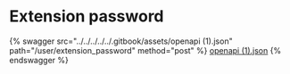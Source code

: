 # Extension password

{% swagger src="../../../../../.gitbook/assets/openapi (1).json" path="/user/extension_password" method="post" %}
[openapi (1).json](<../../../../../.gitbook/assets/openapi (1).json>)
{% endswagger %}
